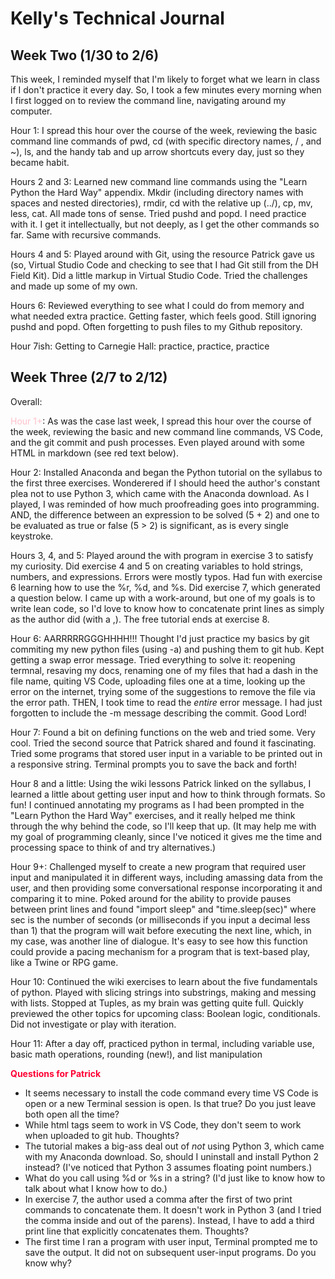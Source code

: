 # Kelly's Technical Journal

## Week Two (1/30 to 2/6)

This week, I reminded myself that I'm likely to forget what we learn in class if I don't practice it every day. So, I took a few minutes every morning when I first logged on to review the command line, navigating around my computer.

Hour 1: I spread this hour over the course of the week, reviewing the basic command line commands of pwd, cd (with specific directory names, / , and ~), ls, and the handy tab and up arrow shortcuts every day, just so they became habit.

Hours 2 and 3: Learned new command line commands using the "Learn Python the Hard Way" appendix. Mkdir (including directory names with spaces and nested directories), rmdir, cd with the relative up (../), cp, mv, less, cat. All made tons of sense. Tried pushd and popd. I need practice with it. I get it intellectually, but not deeply, as I get the other commands so far. Same with recursive commands.

Hours 4 and 5: Played around with Git, using the resource Patrick gave us (so, Virtual Studio Code and checking to see that I had Git still from the DH Field Kit). Did a little markup in Virtual Studio Code. Tried the challenges and made up some of my own.

Hours 6: Reviewed everything to see what I could do from memory and what needed extra practice. Getting faster, which feels good. Still ignoring pushd and popd. Often forgetting to push files to my Github repository.

Hour 7ish: Getting to Carnegie Hall: practice, practice, practice


## Week Three (2/7 to 2/12)

Overall:



<font color="pink">Hour 1+</font>: As was the case last week, I spread this hour over the course of the week, reviewing the basic and new command line commands, VS Code, and the git commit and push processes. Even played around with some HTML in markdown (see red text below).

Hour 2: Installed Anaconda and began the Python tutorial on the syllabus to the first three exercises. Wonderered if I should heed the author's constant plea not to use Python 3, which came with the Anaconda download. As I played, I was reminded of how much proofreading goes into programming. AND, the difference between an expression to be solved (5 + 2) and one to be evaluated as true or false (5 > 2) is significant, as is every single keystroke.

Hours 3, 4, and 5: Played around the with program in exercise 3 to satisfy my curiosity. Did exercise 4 and 5 on creating variables to hold strings, numbers, and expressions. Errors were mostly typos. Had fun with exercise 6 learning how to use the %r, %d, and %s. Did exercise 7, which generated a question below. I came up with a work-around, but one of my goals is to write lean code, so I'd love to know how to concatenate print lines as simply as the author did (with a ,). The free tutorial ends at exercise 8.

Hour 6: AARRRRRGGGHHHH!!! Thought I'd just practice my basics by git commiting my new python files (using -a) and pushing them to git hub. Kept getting a swap error message. Tried everything to solve it: reopening termnal, resaving my docs, renaming one of my files that had a dash in the file name, quiting VS Code, uploading files one at a time, looking up the error on the internet, trying some of the suggestions to remove the file via the error path. THEN, I took time to read the *entire* error message. I had just forgotten to include the -m message describing the commit. Good Lord!

Hour 7: Found a bit on defining functions on the web and tried some. Very cool. Tried the second source that Patrick shared and found it fascinating. Tried some programs that stored user input in a variable to be printed out in a responsive string. Terminal prompts you to save the back and forth!

Hour 8 and a little: Using the wiki lessons Patrick linked on the syllabus, I learned a little about getting user input and how to think through formats. So fun! I continued annotating my programs as I had been prompted in the "Learn Python the Hard Way" exercises, and it really helped me think through the why behind the code, so I'll keep that up. (It may help me with my goal of programming cleanly, since I've noticed it gives me the time and processing space to think of and try alternatives.) 

Hour 9+: Challenged myself to create a new program that required user input and manipulated it in different ways, including amassing data from the user, and then providing some conversational response incorporating it and comparing it to mine. Poked around for the ability to provide pauses between print lines and found "import sleep" and "time.sleep(sec)" where sec is the number of seconds (or milliseconds if you input a decimal less than 1) that the program will wait before executing the next line, which, in my case, was another line of dialogue. It's easy to see how this function could provide a pacing mechanism for a program that is text-based play, like a Twine or RPG game.

Hour 10: Continued the wiki exercises to learn about the five fundamentals of python. Played with slicing strings into substrings, making and messing with lists. Stopped at Tuples, as my brain was getting quite full. Quickly previewed the other topics for upcoming class: Boolean logic, conditionals. Did not investigate or play with iteration.

Hour 11: After a day off, practiced python in termal, including variable use, basic math operations, rounding (new!), and list manipulation 







<font color="#FF0134">**Questions for Patrick**</font>
- It seems necessary to install the code command every time VS Code is open or a new Terminal session is open. Is that true? Do you just leave both open all the time?
- While html tags seem to work in VS Code, they don't seem to work when uploaded to git hub. Thoughts?
- The tutorial makes a big-ass deal out of *not* using Python 3, which came with my Anaconda download. So, should I uninstall and install Python 2 instead? (I've noticed that Python 3 assumes floating point numbers.)
- What do you call using %d or %s in a string? (I'd just like to know how to talk about what I know how to do.)
- In exercise 7, the author used a comma after the first of two print commands to concatenate them. It doesn't work in Python 3 (and I tried the comma inside and out of the parens). Instead, I have to add a third print line that explicitly concatenates them. Thoughts?
- The first time I ran a program with user input, Terminal prompted me to save the output. It did not on subsequent user-input programs. Do you know why?



